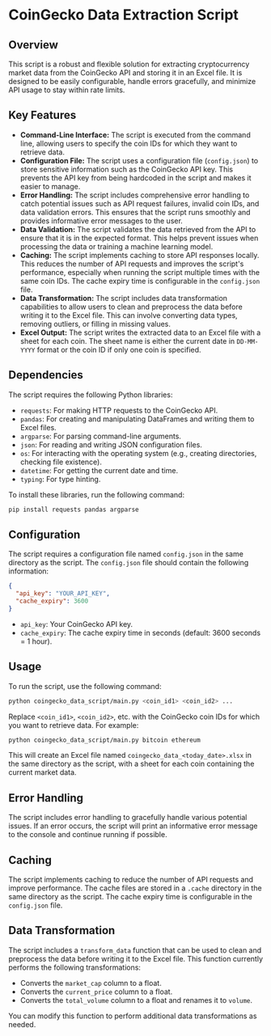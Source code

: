 # CoinGecko Data Extraction Script

## Overview

This script is a robust and flexible solution for extracting cryptocurrency market data from the CoinGecko API and storing it in an Excel file. It is designed to be easily configurable, handle errors gracefully, and minimize API usage to stay within rate limits.

## Key Features

*   **Command-Line Interface:** The script is executed from the command line, allowing users to specify the coin IDs for which they want to retrieve data.
*   **Configuration File:** The script uses a configuration file (`config.json`) to store sensitive information such as the CoinGecko API key. This prevents the API key from being hardcoded in the script and makes it easier to manage.
*   **Error Handling:** The script includes comprehensive error handling to catch potential issues such as API request failures, invalid coin IDs, and data validation errors. This ensures that the script runs smoothly and provides informative error messages to the user.
*   **Data Validation:** The script validates the data retrieved from the API to ensure that it is in the expected format. This helps prevent issues when processing the data or training a machine learning model.
*   **Caching:** The script implements caching to store API responses locally. This reduces the number of API requests and improves the script's performance, especially when running the script multiple times with the same coin IDs. The cache expiry time is configurable in the `config.json` file.
*   **Data Transformation:** The script includes data transformation capabilities to allow users to clean and preprocess the data before writing it to the Excel file. This can involve converting data types, removing outliers, or filling in missing values.
*   **Excel Output:** The script writes the extracted data to an Excel file with a sheet for each coin. The sheet name is either the current date in `DD-MM-YYYY` format or the coin ID if only one coin is specified.

## Dependencies

The script requires the following Python libraries:

*   `requests`: For making HTTP requests to the CoinGecko API.
*   `pandas`: For creating and manipulating DataFrames and writing them to Excel files.
*   `argparse`: For parsing command-line arguments.
*   `json`: For reading and writing JSON configuration files.
*   `os`: For interacting with the operating system (e.g., creating directories, checking file existence).
*   `datetime`: For getting the current date and time.
*   `typing`: For type hinting.

To install these libraries, run the following command:

```bash
pip install requests pandas argparse
```

## Configuration

The script requires a configuration file named `config.json` in the same directory as the script. The `config.json` file should contain the following information:

```json
{
  "api_key": "YOUR_API_KEY",
  "cache_expiry": 3600
}
```

*   `api_key`: Your CoinGecko API key.
*   `cache_expiry`: The cache expiry time in seconds (default: 3600 seconds = 1 hour).

## Usage

To run the script, use the following command:

```bash
python coingecko_data_script/main.py <coin_id1> <coin_id2> ...
```

Replace `<coin_id1>`, `<coin_id2>`, etc. with the CoinGecko coin IDs for which you want to retrieve data. For example:

```bash
python coingecko_data_script/main.py bitcoin ethereum
```

This will create an Excel file named `coingecko_data_<today_date>.xlsx` in the same directory as the script, with a sheet for each coin containing the current market data.

## Error Handling

The script includes error handling to gracefully handle various potential issues. If an error occurs, the script will print an informative error message to the console and continue running if possible.

## Caching

The script implements caching to reduce the number of API requests and improve performance. The cache files are stored in a `.cache` directory in the same directory as the script. The cache expiry time is configurable in the `config.json` file.

## Data Transformation

The script includes a `transform_data` function that can be used to clean and preprocess the data before writing it to the Excel file. This function currently performs the following transformations:

*   Converts the `market_cap` column to a float.
*   Converts the `current_price` column to a float.
*   Converts the `total_volume` column to a float and renames it to `volume`.

You can modify this function to perform additional data transformations as needed.
